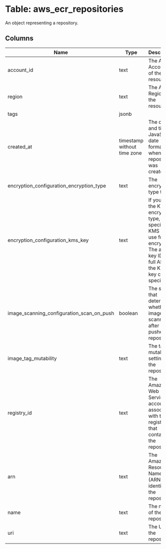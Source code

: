 
# Table: aws_ecr_repositories
An object representing a repository.
## Columns
| Name        | Type           | Description  |
| ------------- | ------------- | -----  |
|account_id|text|The AWS Account ID of the resource.|
|region|text|The AWS Region of the resource.|
|tags|jsonb||
|created_at|timestamp without time zone|The date and time, in JavaScript date format, when the repository was created.|
|encryption_configuration_encryption_type|text|The encryption type to use|
|encryption_configuration_kms_key|text|If you use the KMS encryption type, specify the KMS key to use for encryption. The alias, key ID, or full ARN of the KMS key can be specified|
|image_scanning_configuration_scan_on_push|boolean|The setting that determines whether images are scanned after being pushed to a repository|
|image_tag_mutability|text|The tag mutability setting for the repository.|
|registry_id|text|The Amazon Web Services account ID associated with the registry that contains the repository.|
|arn|text|The Amazon Resource Name (ARN) that identifies the repository|
|name|text|The name of the repository.|
|uri|text|The URI for the repository|
